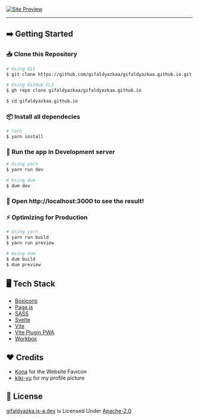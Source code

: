 [![Site Preview](https://cdn.upload.systems/uploads/NfbRUX99.png)](https://gifaldyazka.is-a.dev)

<hr />

## ➡️ Getting Started

### 📥 Clone this Repository

```sh
# Using Git
$ git clone https://github.com/gifaldyazkaa/gifaldyazkaa.github.io.git

# Using GitHub CLI
$ gh repo clone gifaldyazkaa/gifaldyazkaa.github.io

$ cd gifaldyazkaa.github.io
```

### 📦 Install all dependecies

```sh
# Yarn
$ yarn install
```

### 🏃 Run the app in Development server

```sh
# Using yarn
$ yarn run dev

# Using dum
$ dum dev
```

### :tada: Open http://localhost:3000 to see the result!

### ⚡ Optimizing for Production

```sh
# Using yarn
$ yarn run build
$ yarn run preview

# Using dum
$ dum build
$ dum preview
```

## 🖥️ Tech Stack

- [Boxicons](https://boxicons.com)
- [Page.js](https://npmjs.com/package/page)
- [SASS](https://sass-lang.com)
- [Svelte](https://svelte.dev)
- [Vite](https://vitejs.dev)
- [Vite Plugin PWA](https://vite-plugin-pwa.netlify.app)
- [Workbox](https://developers.google.com/web/tools/workbox)

## ❤️ Credits

- [Kona](https://twitter.com/konathegaymer) for the Website Favicon
- [kiki-yu](https://twitter.com/kikiyu698) for my profile picture

## 📜 License

[gifaldyazka.is-a.dev](#) is Licensed Under [Apache-2.0](./LICENSE)
